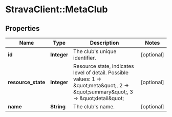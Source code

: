 # StravaClient::MetaClub

## Properties
Name | Type | Description | Notes
------------ | ------------- | ------------- | -------------
**id** | **Integer** | The club&#39;s unique identifier. | [optional] 
**resource_state** | **Integer** | Resource state, indicates level of detail. Possible values: 1 -&gt; \&quot;meta\&quot;, 2 -&gt; \&quot;summary\&quot;, 3 -&gt; \&quot;detail\&quot; | [optional] 
**name** | **String** | The club&#39;s name. | [optional] 


